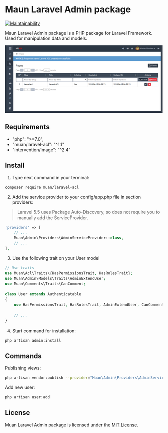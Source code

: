 # Maun Laravel Admin package

[![Maintainability](https://api.codeclimate.com/v1/badges/ea0fac8bdf9dd8fb53a6/maintainability)](https://codeclimate.com/github/mustardandrew/muan-laravel-admin/maintainability)

Maun Laravel Admin package is a PHP package for Laravel Framework. Used for manipulation data and models.

![Screenshot](docs/screenshot.png "Admin Panel")

## Requirements

- "php": ">=7.0",
- "muan/laravel-acl": "^1.1"
- "intervention/image": "^2.4"

## Install

1) Type next command in your terminal:

```bash
composer require muan/laravel-acl
```

2) Add the service provider to your config/app.php file in section providers:

> Laravel 5.5 uses Package Auto-Discovery, so does not require you to manually add the ServiceProvider.

```php
'providers' => [
    // ...
    Muan\Admin\Providers\AdminServiceProvider::class,
    // ...
],
```

3) Use the following trait on your User model

```php
// Use traits
use Muan\Acl\Traits\{HasPermissionsTrait, HasRolesTrait};
use Muan\Admin\Models\Traits\AdminExtendUser;
use Muan\Comments\Traits\CanComment;
 
class User extends Authenticatable
{
    use HasPermissionsTrait, HasRolesTrait, AdminExtendUser, CanComment;
    
    // ...
}
```

4) Start command for installation:

```bash
php artisan admin:install
```



## Commands

Publishing views:
```bash
php artisan vendor:publish --provider="Muan\Admin\Providers\AdminServiceProvider" --tag=admin
```

Add new user:

```bash
php artisan user:add
```

## License

Muan Laravel Admin package is licensed under the [MIT License](http://opensource.org/licenses/MIT).
